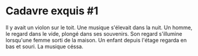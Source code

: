 # Cadavre exquis #1

Il y avait un violon sur le toit.
Une musique s'élevait dans la nuit.
Un homme, le regard dans le vide, plongé dans ses souvenirs.
Son regard s'illumine lorsqu'une femme sorti de la maison.
Un enfant depuis l'étage regarda en bas et souri.
La musique céssa.
